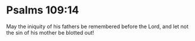 # Psalms 109:14

May the iniquity of his fathers be remembered before the Lord, and let not the sin of his mother be blotted out!
